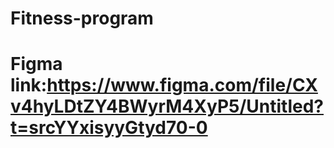 # Fitness-program
# Figma link:https://www.figma.com/file/CXv4hyLDtZY4BWyrM4XyP5/Untitled?t=srcYYxisyyGtyd70-0
